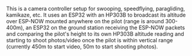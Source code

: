 This is a camera controller setup for swooping, speedflying, paragliding, kamikaze, etc. It uses an ESP32 with an HP303B to broadcast its altitude over ESP-NOW mounted anywhere on the pilot (range is around 300-400m), an ESP32 on the ground station receiving the ESP-NOW packets and comparing the pilot's height to its own HP303B altitude reading and starting to shoot photos/video once the pilot is within vertical range (currently 450m to start video, 50m to start shooting photos).
